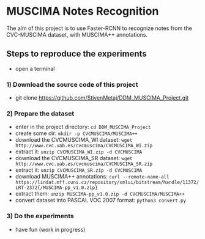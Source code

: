 # MUSCIMA Notes Recognition

The aim of this project is to use Faster-RCNN to recognize notes from the CVC-MUSCIMA dataset, with MUSCIMA++ annotations.

## Steps to reproduce the experiments
+ open a terminal
### 1) Download the source code of this project
+ git clone https://github.com/StivenMetaj/DDM_MUSCIMA_Project.git
### 2) Prepare the dataset
+ enter in the project directory:
`cd DDM_MUSCIMA_Project`
+ create some dir:
`mkdir -p CVCMUSCIMA/MUSCIMA++`
+ download the CVCMUSCIMA_WI dataset:
`wget http://www.cvc.uab.es/cvcmuscima/CVCMUSCIMA_WI.zip`
+ extract it:
`unzip CVCMUSCIMA_WI.zip -d CVCMUSCIMA`
+ download the CVCMUSCIMA_SR dataset:
`wget http://www.cvc.uab.es/cvcmuscima/CVCMUSCIMA_SR.zip`
+ extract it:
`unzip CVCMUSCIMA_SR.zip -d CVCMUSCIMA`
+ download MUSCIMA++ annotations:
`curl --remote-name-all https://lindat.mff.cuni.cz/repository/xmlui/bitstream/handle/11372/LRT-2372{/MUSCIMA-pp_v1.0.zip}`
+ extract them:
`unzip MUSCIMA-pp_v1.0.zip -d CVCMUSCIMA/MUSCIMA++`
+ convert dataset into PASCAL VOC 2007 format:
`python3 convert.py`
### 3) Do the experiments
+ have fun (work in progress)
